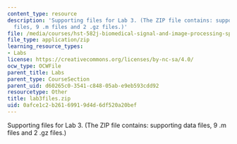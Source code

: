 ```yaml
---
content_type: resource
description: 'Supporting files for Lab 3. (The ZIP file contains: supporting data
  files, 9 .m files and 2 .gz files.)'
file: /media/courses/hst-582j-biomedical-signal-and-image-processing-spring-2007/0afce1c2b26169919d4d6df520a20bef_lab3files.zip
file_type: application/zip
learning_resource_types:
- Labs
license: https://creativecommons.org/licenses/by-nc-sa/4.0/
ocw_type: OCWFile
parent_title: Labs
parent_type: CourseSection
parent_uid: d60265c0-3541-c848-05ab-e9eb593cdd92
resourcetype: Other
title: lab3files.zip
uid: 0afce1c2-b261-6991-9d4d-6df520a20bef
---
```

Supporting files for Lab 3. (The ZIP file contains: supporting data files, 9 .m files and 2 .gz files.)